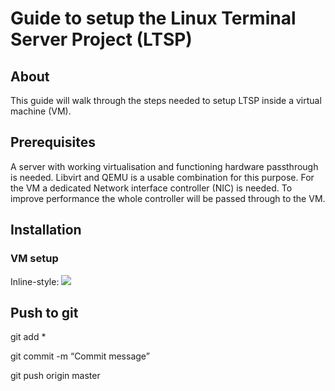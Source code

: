 # Guide to setup the Linux Terminal Server Project (LTSP)
## About
This guide will walk through the steps needed to setup LTSP inside a virtual machine (VM).

## Prerequisites
A server with working virtualisation and functioning hardware passthrough is needed. Libvirt and QEMU is a usable combination for this purpose. 
For the VM a dedicated Network interface controller (NIC) is needed. To improve performance the whole controller will be passed through to the VM.

## Installation
### VM setup
Inline-style: 
![](https://durok.tech/gitea/durok/LTSP/src/branch/master/src/common/images/VM1.png)
## Push to git
git add *

git commit -m “Commit message”

git push origin master
